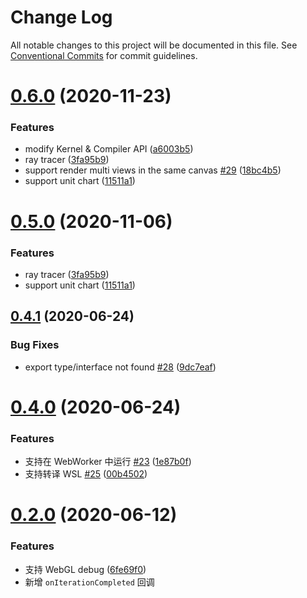 # Change Log

All notable changes to this project will be documented in this file.
See [Conventional Commits](https://conventionalcommits.org) for commit guidelines.

# [0.6.0](https://github.com/antvis/GWebGPUEngine/compare/v0.4.1...v0.6.0) (2020-11-23)

### Features

- modify Kernel & Compiler API ([a6003b5](https://github.com/antvis/GWebGPUEngine/commit/a6003b54fa7581815a7d4c0ef503fb334546eacb))
- ray tracer ([3fa95b9](https://github.com/antvis/GWebGPUEngine/commit/3fa95b939b2dbf519ebf266b5e57bc7493258b9b))
- support render multi views in the same canvas [#29](https://github.com/antvis/GWebGPUEngine/issues/29) ([18bc4b5](https://github.com/antvis/GWebGPUEngine/commit/18bc4b518baf2dfc3980e9a5a2cc6d8789e3f141))
- support unit chart ([11511a1](https://github.com/antvis/GWebGPUEngine/commit/11511a17b71f82de0de48f6cd2e51cd1c09f18d7))

# [0.5.0](https://github.com/antvis/GWebGPUEngine/compare/v0.4.1...v0.5.0) (2020-11-06)

### Features

- ray tracer ([3fa95b9](https://github.com/antvis/GWebGPUEngine/commit/3fa95b939b2dbf519ebf266b5e57bc7493258b9b))
- support unit chart ([11511a1](https://github.com/antvis/GWebGPUEngine/commit/11511a17b71f82de0de48f6cd2e51cd1c09f18d7))

## [0.4.1](https://github.com/antvis/GWebGPUEngine/compare/v0.4.0...v0.4.1) (2020-06-24)

### Bug Fixes

- export type/interface not found [#28](https://github.com/antvis/GWebGPUEngine/issues/28) ([9dc7eaf](https://github.com/antvis/GWebGPUEngine/commit/9dc7eafc8ed4ec9fcc2cf84a51612015438db45a))

# [0.4.0](https://github.com/antvis/GWebGPUEngine/compare/v0.3.0...v0.4.0) (2020-06-24)

### Features

- 支持在 WebWorker 中运行 [#23](https://github.com/antvis/GWebGPUEngine/issues/23) ([1e87b0f](https://github.com/antvis/GWebGPUEngine/commit/1e87b0f0702a9082c8cdfba834532f23dd72700c))
- 支持转译 WSL [#25](https://github.com/antvis/GWebGPUEngine/issues/25) ([00b4502](https://github.com/antvis/GWebGPUEngine/commit/00b4502b70ca085b38988756caf3e33936d3a732))

# [0.2.0](https://github.com/antvis/GWebGPUEngine/compare/v0.1.2...v0.2.0) (2020-06-12)

### Features

- 支持 WebGL debug ([6fe69f0](https://github.com/antvis/GWebGPUEngine/commit/6fe69f032d92b3871e8f2aa2478d8c9384502c6d))
- 新增 `onIterationCompleted` 回调
